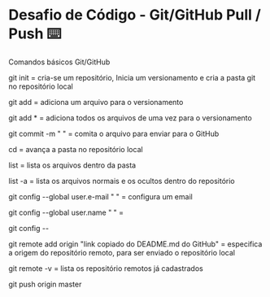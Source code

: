 # Desafio de Código - Git/GitHub Pull / Push :keyboard:

Comandos básicos Git/GitHub

git init = cria-se um repositório, Inicia um versionamento e cria a pasta git no repositório local

git add = adiciona um arquivo para o versionamento

git add * = adiciona todos os arquivos de uma vez para o versionamento

git commit -m " " = comita o arquivo para enviar para o GitHub

cd = avança a pasta no repositório local

list = lista os arquivos dentro da pasta 

list -a = lista os arquivos normais e os ocultos dentro do repositório

git config --global user.e-mail " " = configura um email

git config --global user.name " " =

git config --

git remote add origin "link copiado do DEADME.md do GitHub" = especifica a origem do repositório remoto, para ser enviado o repositório local

git remote -v = lista os repositório remotos já cadastrados

git push origin master

